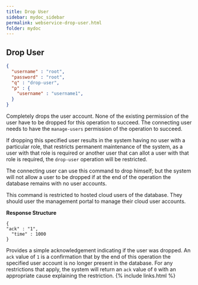 ```yaml
---
title: Drop User
sidebar: mydoc_sidebar
permalink: webservice-drop-user.html
folder: mydoc
---
```


## Drop User

```json
{
  "username" : "root",
  "password" : "root",
  "q" : "drop-user",
  "p" : {
    "username" : "username1",
  }
}
```

Completely drops the user account. None of the existing permission of the user have to be dropped for this operation to succeed. The connecting user needs to have the `manage-users` permission of the operation to succeed.

If dropping this specified user results in the system having no user with a particular role, that restricts permanent maintenance of the system, as a user with that role is required or another user that can allot a user with that role is required, the `drop-user` operation will be restricted.

The connecting user can use this command to drop himself; but the system will not allow a user to be dropped if at the end of the operation the database remains with no user accounts.

This command is restricted to hosted cloud users of the database. They should user the management portal to manage their cloud user accounts.

**Response Structure**

```
{
"ack" : "1",
  "time" : 1000
}
```

Provides a simple acknowledgement indicating if the user was dropped. An `ack` value of `1` is a confirmation that by the end of this operation the specified user account is no longer present in the database. For any restrictions that apply, the system will return an `ack` value of `0` with an appropriate cause explaining the restriction.
{% include links.html %}

